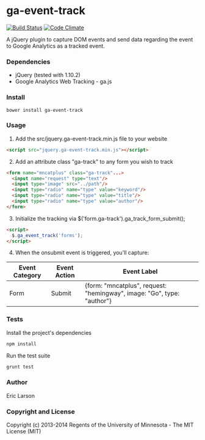 ga-event-track
====================

[![Build Status](https://travis-ci.org/UMNLibraries/ga-event-track.png?branch=master)](https://travis-ci.org/UMNLibraries/ga-event-track)
[![Code Climate](https://codeclimate.com/github/UMNLibraries/ga-event-track.png)](https://codeclimate.com/github/UMNLibraries/ga-event-track)

A jQuery plugin to capture DOM events and send data regarding the event to Google Analytics as a tracked event.

### Dependencies

* jQuery (tested with 1.10.2)
* Google Analytics Web Tracking - ga.js

### Install

```
bower install ga-event-track
```

### Usage

1. Add the src/jquery.ga-event-track.min.js file to your website

  ```html
  <script src="jquery.ga-event-track.min.js"></script>
  ```

2. Add an attribute class "ga-track" to any form you wish to track

  ```html
  <form name="mncatplus" class="ga-track"...>
    <input name="request" type="text"/>
    <input type="image" src="../path"/>
    <input type="radio" name="type" value="keyword"/>
    <input type="radio" name="type" value="title"/>
    <input type="radio" name="type" value="author"/>
  </form>
  ```

3. Initialize the tracking via $('form.ga-track').ga_track_form_submit();

  ```html
  <script>
    $.ga_event_track('forms');
  </script>
  ```

4. When the onsubmit event is triggered, you'll capture:

  <table>
    <thead>
      <th>Event Category</th>
      <th>Event Action</th>
      <th>Event Label</th>
    </thead>
    <tbody>
      <tr>
        <td>Form</td>
        <td>Submit</td>
        <td>{form: "mncatplus", request: "hemingway", image: "Go", type: "author"}</td>
    </tbody>
  </table>

### Tests

Install the project's dependencies

```bash
npm install
```

Run the test suite

```bash
grunt test
```

### Author

Eric Larson

### Copyright and License

Copyright (c) 2013-2014 Regents of the University of Minnesota - The MIT License (MIT)